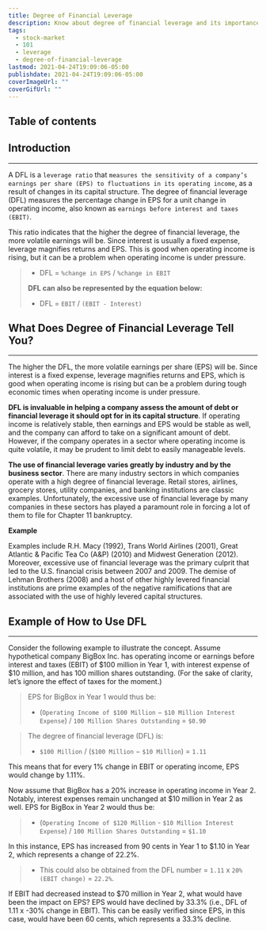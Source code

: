 ```yaml
---
title: Degree of Financial Leverage
description: Know about degree of financial leverage and its importance.
tags:
  - stock-market
  - 101
  - leverage
  - degree-of-financial-leverage
lastmod: 2021-04-24T19:09:06-05:00
publishdate: 2021-04-24T19:09:06-05:00
coverImageUrl: ""
coverGifUrl: ""
---
```


## Table of contents

## Introduction

---

A DFL is a `leverage ratio` that `measures the sensitivity of a company’s earnings per share (EPS) to fluctuations in its operating income`, as a result of changes in its capital structure. The degree of financial leverage (DFL) measures the percentage change in EPS for a unit change in operating income, also known as `earnings before interest and taxes (EBIT)`.

This ratio indicates that the higher the degree of financial leverage, the more volatile earnings will be. Since interest is usually a fixed expense, leverage magnifies returns and EPS. This is good when operating income is rising, but it can be a problem when operating income is under pressure.

> - DFL = `%change in EPS` / `%change in EBIT`
>
> **DFL can also be represented by the equation below:**
>
> - DFL = `EBIT` / `(EBIT - Interest)`

## What Does Degree of Financial Leverage Tell You?

---

The higher the DFL, the more volatile earnings per share (EPS) will be. Since interest is a fixed expense, leverage magnifies returns and EPS, which is good when operating income is rising but can be a problem during tough economic times when operating income is under pressure.

**DFL is invaluable in helping a company assess the amount of debt or financial leverage it should opt for in its capital structure**. If operating income is relatively stable, then earnings and EPS would be stable as well, and the company can afford to take on a significant amount of debt. However, if the company operates in a sector where operating income is quite volatile, it may be prudent to limit debt to easily manageable levels.

**The use of financial leverage varies greatly by industry and by the business sector**. There are many industry sectors in which companies operate with a high degree of financial leverage. Retail stores, airlines, grocery stores, utility companies, and banking institutions are classic examples. Unfortunately, the excessive use of financial leverage by many companies in these sectors has played a paramount role in forcing a lot of them to file for Chapter 11 bankruptcy.

**Example**

Examples include R.H. Macy (1992), Trans World Airlines (2001), Great Atlantic & Pacific Tea Co (A&P) (2010) and Midwest Generation (2012). Moreover, excessive use of financial leverage was the primary culprit that led to the U.S. financial crisis between 2007 and 2009. The demise of Lehman Brothers (2008) and a host of other highly levered financial institutions are prime examples of the negative ramifications that are associated with the use of highly levered capital structures.

## Example of How to Use DFL

---

Consider the following example to illustrate the concept. Assume hypothetical company BigBox Inc. has operating income or earnings before interest and taxes (EBIT) of $100 million in Year 1, with interest expense of $10 million, and has 100 million shares outstanding. (For the sake of clarity, let’s ignore the effect of taxes for the moment.)

> EPS for BigBox in Year 1 would thus be:
>
> - (`Operating Income of $100 Million` − `$10 Million Interest Expense`) / `100 Million Shares Outstanding` = `$0.90`

> The degree of financial leverage (DFL) is:
>
> - `$100 Million` / (`$100 Million` − `$10 Million`) = `1.11`

This means that for every 1% change in EBIT or operating income, EPS would change by 1.11%.

Now assume that BigBox has a 20% increase in operating income in Year 2. Notably, interest expenses remain unchanged at $10 million in Year 2 as well. EPS for BigBox in Year 2 would thus be:

> - (`Operating Income of $120 Million` - `$10 Million Interest Expense`) / `100 Million Shares Outstanding` = `$1.10`

In this instance, EPS has increased from 90 cents in Year 1 to $1.10 in Year 2, which represents a change of 22.2%.

> - This could also be obtained from the DFL number = `1.11` x `20% (EBIT change)` = `22.2%`.

If EBIT had decreased instead to $70 million in Year 2, what would have been the impact on EPS? EPS would have declined by 33.3% (i.e., DFL of 1.11 x -30% change in EBIT). This can be easily verified since EPS, in this case, would have been 60 cents, which represents a 33.3% decline.
